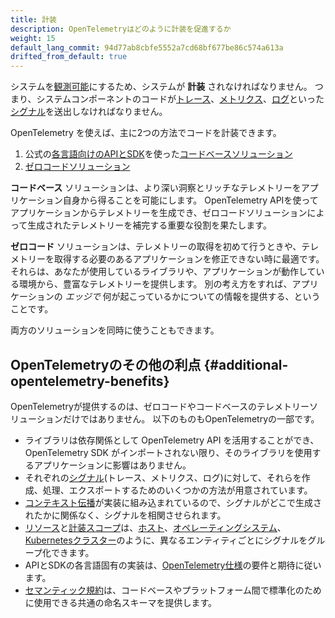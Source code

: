 ```yaml
---
title: 計装
description: OpenTelemetryはどのように計装を促進するか
weight: 15
default_lang_commit: 94d77ab8cbfe5552a7cd68bf677be86c574a613a
drifted_from_default: true
---
```


システムを[観測可能][observable]にするため、システムが **計装** されなければなりません。
つまり、システムコンポーネントのコードが[トレース][traces]、[メトリクス][metrics]、[ログ][logs]といった[シグナル][signals]を送出しなければなりません。

OpenTelemetry を使えば、主に2つの方法でコードを計装できます。

1. 公式の[各言語向けのAPIとSDK](/docs/languages/)を使った[コードベースソリューション](code-based/)
2. [ゼロコードソリューション](zero-code/)

**コードベース** ソリューションは、より深い洞察とリッチなテレメトリーをアプリケーション自身から得ることを可能にします。
OpenTelemetry APIを使ってアプリケーションからテレメトリーを生成でき、ゼロコードソリューションによって生成されたテレメトリーを補完する重要な役割を果たします。

**ゼロコード** ソリューションは、テレメトリーの取得を初めて行うときや、テレメトリーを取得する必要のあるアプリケーションを修正できない時に最適です。
それらは、あなたが使用しているライブラリや、アプリケーションが動作している環境から、豊富なテレメトリーを提供します。
別の考え方をすれば、アプリケーションの _エッジで_ 何が起こっているかについての情報を提供する、ということです。

両方のソリューションを同時に使うこともできます。

## OpenTelemetryのその他の利点 {#additional-opentelemetry-benefits}

OpenTelemetryが提供するのは、ゼロコードやコードベースのテレメトリーソリューションだけではありません。
以下のものもOpenTelemetryの一部です。

- ライブラリは依存関係として OpenTelemetry API を活用することができ、OpenTelemetry SDK がインポートされない限り、そのライブラリを使用するアプリケーションに影響はありません。
- それぞれの[シグナル][signals](トレース、メトリクス、ログ)に対して、それらを作成、処理、エクスポートするためのいくつかの方法が用意されています。
- [コンテキスト伝播](../context-propagation/)が実装に組み込まれているので、シグナルがどこで生成されたかに関係なく、シグナルを相関させられます。
- [リソース](../resources/)と[計装スコープ](/docs/concepts/instrumentation-scope)は、[ホスト](/docs/specs/semconv/resource/host/)、[オペレーティングシステム](/docs/specs/semconv/resource/os/)、[Kubernetesクラスター](/docs/specs/semconv/resource/k8s/#cluster)のように、異なるエンティティごとにシグナルをグループ化できます。
- APIとSDKの各言語固有の実装は、[OpenTelemetry仕様](/docs/specs/otel/)の要件と期待に従います。
- [セマンティック規約](../semantic-conventions/)は、コードベースやプラットフォーム間で標準化のために使用できる共通の命名スキーマを提供します。

[logs]: ../signals/traces/
[metrics]: ../signals/traces/
[observable]: ../observability-primer/#what-is-observability
[signals]: ../signals/
[traces]: ../signals/traces/

